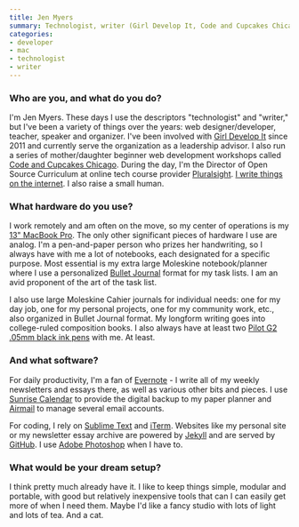 ```yaml
---
title: Jen Myers
summary: Technologist, writer (Girl Develop It, Code and Cupcakes Chicago)
categories:
- developer
- mac
- technologist
- writer
---
```


### Who are you, and what do you do?

I'm Jen Myers. These days I use the descriptors "technologist" and "writer," but I've been a variety of things over the years: web designer/developer, teacher, speaker and organizer. I've been involved with [Girl Develop It](http://girldevelopit.com/ "A non-profit that helps women learn to code.") since 2011 and currently serve the organization as a leadership advisor. I also run a series of mother/daughter beginner web development workshops called [Code and Cupcakes Chicago](http://codeandcupcakes.net/ "A Chicago coding workshop for mothers and their daughters."). During the day, I'm the Director of Open Source Curriculum at online tech course provider [Pluralsight][]. [I write things on the internet](http://jenmyers.net/ "Jen's website."). I also raise a small human.

### What hardware do you use?

I work remotely and am often on the move, so my center of operations is my [13" MacBook Pro][macbook-pro]. The only other significant pieces of hardware I use are analog. I'm a pen-and-paper person who prizes her handwriting, so I always have with me a lot of notebooks, each designated for a specific purpose. Most essential is my extra large Moleskine notebook/planner where I use a personalized [Bullet Journal][bullet-journal] format for my task lists. I am an avid proponent of the art of the task list.

I also use large Moleskine Cahier journals for individual needs: one for my day job, one for my personal projects, one for my community work, etc., also organized in Bullet Journal format. My longform writing goes into college-ruled composition books. I also always have at least two [Pilot G2 .05mm black ink pens][g2.2] with me. At least.

### And what software?

For daily productivity, I'm a fan of [Evernote][] - I write all of my weekly newsletters and essays there, as well as various other bits and pieces. I use [Sunrise Calendar][sunrise] to provide the digital backup to my paper planner and [Airmail][] to manage several email accounts.

For coding, I rely on [Sublime Text][sublime-text] and [iTerm][iterm2]. Websites like my personal site or my newsletter essay archive are powered by [Jekyll][] and are served by [GitHub][]. I use [Adobe Photoshop][photoshop] when I have to.

### What would be your dream setup?

I think pretty much already have it. I like to keep things simple, modular and portable, with good but relatively inexpensive tools that can I can easily get more of when I need them. Maybe I'd like a fancy studio with lots of light and lots of tea. And a cat.

[airmail]: http://airmailapp.com/ "A mail client for the Mac."
[bullet-journal]: https://bulletjournal.com/ "An organisational notebook."
[evernote]: https://evernote.com/ "Online software for capturing notes."
[g2.2]: https://www.amazon.com/Pilot-Retractable-Premium-Roller-Point/dp/B001GAOTSW/ "A pen."
[github]: https://github.com/ "A Git code repository service."
[iterm2]: https://iterm2.com/ "An alternative terminal application for Mac OS X."
[jekyll]: https://jekyllrb.com/ "A static site generator."
[macbook-pro]: https://www.apple.com/macbook-pro/ "A laptop."
[photoshop]: https://www.adobe.com/products/photoshop.html "A bitmap image editor."
[pluralsight]: https://www.pluralsight.com "An online tech training service."
[sublime-text]: http://www.sublimetext.com/ "A coder's text editor."
[sunrise]: https://itunes.apple.com/app/sunrise-calendar/id886106985 "A Mac app for viewing your Google Calendar."
